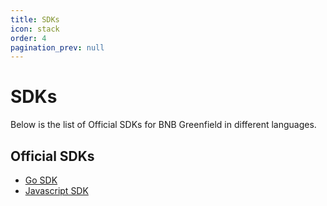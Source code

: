 ```yaml
---
title: SDKs
icon: stack
order: 4
pagination_prev: null
---
```


# SDKs
Below is the list of Official SDKs for BNB Greenfield in different languages. 

## Official SDKs
* [Go SDK](sdk-go)
* [Javascript SDK](sdk-js)



